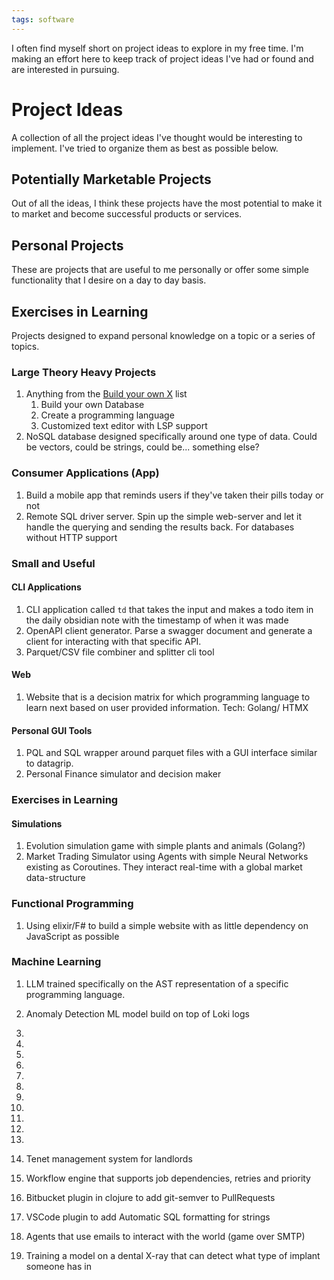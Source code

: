 ```yaml
---
tags: software 
---
```



I often find myself short on project ideas to explore in my free time. I'm making an effort here to keep track of project ideas I've had or found and are interested in pursuing.

# Project Ideas

A collection of all the project ideas I've thought would be interesting to implement. I've tried to organize them as best as possible below.

## Potentially Marketable Projects
Out of all the ideas, I think these projects have the most potential to make it to market and become successful products or services.


## Personal Projects
These are projects that are useful to me personally or offer some simple functionality that I desire on a day to day basis.


## Exercises in Learning 
Projects designed to expand personal knowledge on a topic or a series of topics.






### Large Theory Heavy Projects
1. Anything from the [Build your own X](https://github.com/codecrafters-io/build-your-own-x) list
	1. Build your own Database
	2. Create a programming language
	3. Customized text editor with LSP support
2. NoSQL database designed specifically around one type of data. Could be vectors, could be strings, could be... something else?

### Consumer Applications (App)
1. Build a mobile app that reminds users if they've taken their pills today or not
2. Remote SQL driver server. Spin up the simple web-server and let it handle the querying and sending the results back. For databases without HTTP support

### Small and Useful 
#### CLI Applications
1. CLI application called `td` that takes the input and makes a todo item in the daily obsidian note with the timestamp of when it was made
2. OpenAPI client generator. Parse a swagger document and generate a client for interacting with that specific API.
3.  Parquet/CSV file combiner and splitter cli tool
#### Web
1.  Website that is a decision matrix for which programming language to learn next based on user provided information. Tech: Golang/ HTMX
#### Personal GUI Tools
1. PQL and SQL wrapper around parquet files with a GUI interface similar to datagrip.
2. Personal Finance simulator and decision maker



### Exercises in Learning

#### Simulations
1. Evolution simulation game with simple plants and animals (Golang?)
2. Market Trading Simulator using Agents with simple Neural Networks existing as Coroutines. They interact real-time with a global market data-structure


### Functional Programming
1. Using elixir/F# to build a simple website with as little dependency on JavaScript as possible

### Machine Learning
1. LLM trained specifically on the AST representation of a specific programming language.
2. Anomaly Detection ML model build on top of Loki logs
3. 



4. 
5. 
6. 
6.
7.
8. 
9. 
10. 
11. 
12. 
13. Tenet management system for landlords
14. Workflow engine that supports job dependencies, retries and priority
15. Bitbucket plugin in clojure to add git-semver to PullRequests
16. VSCode plugin to add Automatic SQL formatting for strings
17. Agents that use emails to interact with the world (game over SMTP)
18. Training a model on a dental X-ray that can detect what type of implant someone has in